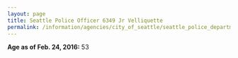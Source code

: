 ```yaml
---
layout: page
title: Seattle Police Officer 6349 Jr Velliquette
permalink: /information/agencies/city_of_seattle/seattle_police_department/copbook/6349/
---
```


**Age as of Feb. 24, 2016:** 53
